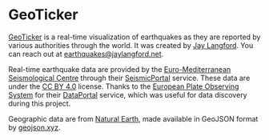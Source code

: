 # GeoTicker

[GeoTicker](https://geoticker.org) is a real-time visualization of earthquakes as they are reported by various authorities through the world. It was created by <a href="https://jaylangford.net">Jay Langford</a>. You can reach out at earthquakes@jaylangford.net.

Real-time earthquake data are provided by the <a href="https://www.emsc-csem.org/">Euro-Mediterranean Seismological Centre</a> through their <a href="https://www.seismicportal.eu/">SeismicPortal</a> service. These data are under the <a href="https://creativecommons.org/licenses/by/4.0/">CC BY 4.0</a> license. Thanks to the <a href="https://www.epos-eu.org/">European Plate Observing System</a> for their <a href="https://www.epos-eu.org/dataportal">DataPortal</a> service, which was useful for data discovery during this project.

Geographic data are from <a href="https://www.naturalearthdata.com/">Natural Earth</a>, made available in GeoJSON format by <a href="https://geojson.xyz/">geojson.xyz</a>.
